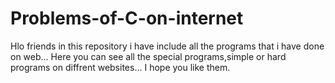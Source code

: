 # Problems-of-C-on-internet
Hlo friends in this repository i have include all the programs that i have done on web...
Here you can see all the special programs,simple or hard programs on diffrent websites...
I hope you like them.
